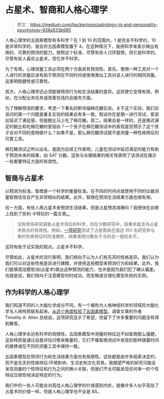 # 占星术、智商和人格心理学

> 原文：<https://medium.com/hackernoon/astrology-iq-and-personality-psychology-938a533b685>

人格心理学的五因素模型有多科学？在 1 到 10 的范围内，1 是完全不科学的，10 是非常科学的，我会将五因素模型置于 4。在这种情况下，我用科学来表示做出有用的、可靠的预测的能力。按照这个标准，尽管有些人讨厌智商，但它是科学的。尽管有些人喜欢占星术，但它并不科学。

为了有用，心理测量工具必须在两个方面具有预测性。首先，使用一种工具对一个人进行的测量应该有助于预测在不同时间或使用类似工具对该人进行的相同测量。这表明稳健性或可靠性。

其次，人格心理学还必须能够预测行为和生活结果的差异。这将使它变得有用，例如，在分配业务任务或改善在线约会服务方面。

为了理解预测的要求，考虑一下著名的斯坦福棉花糖实验。关于这个实验，我们应该问的第一个问题是重复实验的结果会有多一致。假设你在星期一进行测试，爱丽丝延迟了满足感，但是鲍比马上吃了棉花糖。周二，结果会是一样的，还是推迟满足的鲍比和吃棉花糖的爱丽丝？一个孩子在棉花糖测试中的表现是否预示了这个孩子会对不同的食物做什么？如果不是，那么棉花糖测试就不是测量一种性格特征的可靠工具。

棉花糖测试之所以出名，是因为后续工作表明，儿童在测试中延迟满足的能力有助于预测未来的结果，如 SAT 分数。这些与长期结果的相关性表明了该测试在揭示一些重要特征方面的有效性。

## 智商与占星术

以预测为标准，智商是一个科学的衡量标准。在不同的时间点或使用不同的仪器测量智商往往会产生非常相似的结果。此外，智商在预测生活结果方面也很有用。

另一方面，有些人用占星术来预测生活结果。但是占星预测准确吗？我很快在谷歌上找到了凯利·卡特拉的一篇文章[。](http://thescienceexplorer.com/brain-and-body/explainer-there-any-science-behind-astrology)

> 没有很多研究调查占星术背后的科学，但在少数研究中，结果未能支持占星术观点的有效性。例如，[一项研究](http://psycnet.apa.org/psycinfo/1986-30007-001)测试了占星图表在描述 193 名研究参与者的性格特征时的准确性，结果表明分数处于与机会一致的水平。

这将有助于证实我的观点。占星术不科学。

尽管如此，占星术的流行表明，我们倾向于认为人们有先天的性格差异。我们认为我们可以对这些性格差异进行建模，并使用这些模型来预测行为和结果。此外，我们能够高估模型(如占星术)做出这种预测的能力，也许是因为我们犯了确认偏差。也就是说，我们倾向于注意模型何时成功，而忽略或合理化模型失败的实例。

## 作为科学的人格心理学

我们知道不同的人大脑化学成分不同。有一个被称为人格神经科学的领域将大脑化学与人格特质联系起来。[从这个角度检验了五因素模型](https://www.researchgate.net/publication/299816657_Personality_Neuroscience_and_the_Five-Factor_Model)。调查文章的作者 Timothy A. Allen 总结说，这项研究显示了希望，但留下了许多重要的问题没有得到解答。

人格心理学永远有科学的局限性。五因素模型中测量的特征远不如智商那么强健。这些特质是通过自我评估问卷来衡量的，它们不像智商测试中发现的那样随着时间的推移或在不同的测量工具中保持一致。

五因素模型在预测行为和生活结果方面也有局限性。这些都是由许多因素决定的，而不是先天的性格特征:环境影响、生活史和文化背景。我期望严格的研究可能会发现测量的个性特征和行为之间的微小关联，但我们不太可能发现任何单一的个性特征压倒性地决定特定的行为。

我们中的一些人可能会对高估人格心理学的价值感到内疚，就像许多人似乎高估了占星术的价值一样。但是人格心理学也不全是 BS。
